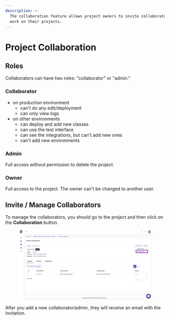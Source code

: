 ```yaml
---
description: >-
  The collaboration feature allows project owners to invite collaborators to
  work on their projects.
---
```


# Project Collaboration

## Roles

Collaborators can have two roles: "collaborator" or "admin."

### Collaborator

* on production environment
  * can't do any edit/deployment
  * can only view logs
* on other environments
  * can deploy and add new classes
  * can use the test interface
  * can see the integrations, but can't add new ones
  * can't add new environments

### Admin

Full access without permission to delete the project.

### Owner

Full access to the project. The owner can't be changed to another user.

## Invite / Manage Collaborators

To manage the collaborators, you should go to the project and then click on the **Collaboration** button.

<figure><img src="../.gitbook/assets/Screenshot 2023-12-13 at 13.05.38.png" alt=""><figcaption></figcaption></figure>

After you add a new collaborator/admin, they will receive an email with the invitation.
